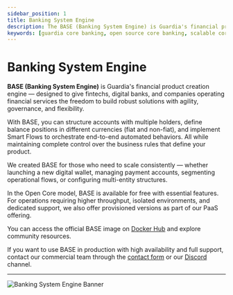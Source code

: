 ```yaml
---
sidebar_position: 1
title: Banking System Engine
description: The BASE (Banking System Engine) is Guardia's financial product creation engine, ideal for fintechs seeking flexibility, governance, and scalability from day one.
keywords: [guardia core banking, open source core banking, scalable core banking, account engine, financial product creation]
---
```


# Banking System Engine

**BASE (Banking System Engine)** is Guardia's financial product creation engine — designed to give fintechs, digital banks, and companies operating financial services the freedom to build robust solutions with agility, governance, and flexibility.

With BASE, you can structure accounts with multiple holders, define balance positions in different currencies (fiat and non-fiat), and implement Smart Flows to orchestrate end-to-end automated behaviors. All while maintaining complete control over the business rules that define your product.

We created BASE for those who need to scale consistently — whether launching a new digital wallet, managing payment accounts, segmenting operational flows, or configuring multi-entity structures.

In the Open Core model, BASE is available for free with essential features. For operations requiring higher throughput, isolated environments, and dedicated support, we also offer provisioned versions as part of our PaaS offering.

You can access the official BASE image on [Docker Hub](https://hub.docker.com/u/guardiafinance) and explore community resources.

If you want to use BASE in production with high availability and full support, contact our commercial team through the [contact form](https://guardia.finance/#contact-us) or our [Discord](#) channel.

---

<img src="/img/banner-base.svg" alt="Banking System Engine Banner" />